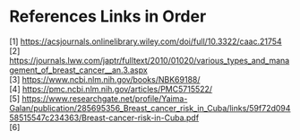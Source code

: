 # References Links in Order
[1] https://acsjournals.onlinelibrary.wiley.com/doi/full/10.3322/caac.21754 \
[2] https://journals.lww.com/japtr/fulltext/2010/01020/various_types_and_management_of_breast_cancer__an.3.aspx \
[3] https://www.ncbi.nlm.nih.gov/books/NBK69188/ \
[4] https://pmc.ncbi.nlm.nih.gov/articles/PMC5715522/ \
[5] https://www.researchgate.net/profile/Yaima-Galan/publication/285695356_Breast_cancer_risk_in_Cuba/links/59f72d09458515547c234363/Breast-cancer-risk-in-Cuba.pdf \
[6]
